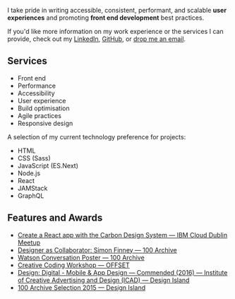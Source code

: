 I take pride in writing accessible, consistent, performant, and scalable **user experiences** and promoting **front end development** best practices.

If you'd like more information on my work experience or the services I can provide, check out my [LinkedIn](https://www.linkedin.com/in/simonfinney), [GitHub](https://github.com/simonfinney), or [drop me an email](mailto:simonjfinney@gmail.com).

## Services

<ul class="services">
  <li>Front end</li>
  <li>Performance</li>
  <li>Accessibility</li>
  <li>User experience</li>
  <li>Build optimisation</li>
  <li>Agile practices</li>
  <li>Responsive design</li>
</ul>

A selection of my current technology preference for projects:

<ul class="services">
  <li>HTML</li>
  <li>CSS (Sass)</li>
  <li>JavaScript (ES.Next)</li>
  <li>Node.js</li>
  <li>React</li>
  <li>JAMStack</li>
  <li>GraphQL</li>
</ul>

## Features and Awards

- [Create a React app with the Carbon Design System — IBM Cloud Dublin Meetup](https://www.meetup.com/IBM-Cloud-Dublin/events/265188966/)
- [Designer as Collaborator: Simon Finney — 100 Archive](http://www.100archive.com/article/simon-finney/)
- [Watson Conversation Poster — 100 Archive](http://www.100archive.com/project/conversation)
- [Creative Coding Workshop — OFFSET](https://www.iloveoffset.com/offsite-dublin-2017/ibm-creative-coding/)
- [Design: Digital - Mobile & App Design — Commended (2016) — Institute of Creative Advertising and Design (ICAD) — Design Island](https://www.icad.ie/award/design-island/)
- [100 Archive Selection 2015 — Design Island](http://www.100archive.com/project/design-island/)
